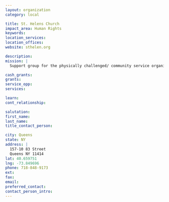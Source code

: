```yaml
---
layout: organization
category: local

title: St. Helens Church
impact_area: Human Rights
keywords: 
location_services: 
location_offices: 
website: sthelen.org

description: 
mission: |
  Support group for the physically challenged/ community service organization

cash_grants: 
grants: 
service_opp: 
services: 

learn: 
cont_relationship: 

salutation: 
first_name: 
last_name: 
title_contact_person: 

city: Queens
state: NY
address: |
  157-10 83 Street     
  Queens NY 11414
lat: 40.659751
lng: -73.849696
phone: 718-848-9173
ext: 
fax: 
email: 
preferred_contact: 
contact_person_intro: 
---
```

